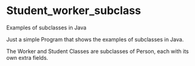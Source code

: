 # Student_worker_subclass
Examples of subclasses in Java


Just a simple Program that shows the examples of subclasses in Java.

The Worker and Student Classes are subclasses of Person, each with its own extra fields.
